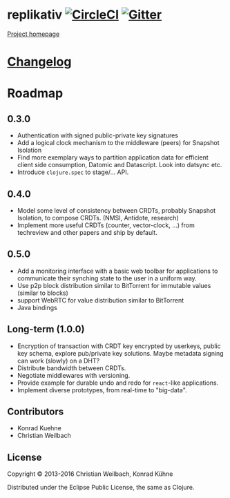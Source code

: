 # replikativ [![CircleCI](https://circleci.com/gh/replikativ/replikativ.svg?style=svg)](https://circleci.com/gh/replikativ/replikativ) <a href="https://gitter.im/replikativ/replikativ?utm_source=badge&amp;utm_medium=badge&amp;utm_campaign=pr-badge&amp;utm_content=badge"><img src="https://camo.githubusercontent.com/da2edb525cde1455a622c58c0effc3a90b9a181c/68747470733a2f2f6261646765732e6769747465722e696d2f4a6f696e253230436861742e737667" alt="Gitter" data-canonical-src="https://badges.gitter.im/Join%20Chat.svg" style="max-width:100%;"></a>

[Project homepage](http://replikativ.io)

# [Changelog](./CHANGELOG.md)
  
# Roadmap

## 0.3.0
- Authentication with signed public-private key signatures
- Add a logical clock mechanism to the middleware (peers) for Snapshot Isolation
- Find more exemplary ways to partition application data for efficient client
  side consumption, Datomic and Datascript. Look into datsync etc.
- Introduce `clojure.spec` to stage/... API.
  
## 0.4.0
- Model some level of consistency between CRDTs, probably Snapshot Isolation, to
  compose CRDTs. (NMSI, Antidote, research)
- Implement more useful CRDTs (counter, vector-clock, ...)
  from techreview and other papers and ship by default.

## 0.5.0
- Add a monitoring interface with a basic web toolbar for applications to
  communicate their synching state to the user in a uniform way.
- Use p2p block distribution similar to BitTorrent for immutable values (similar to blocks)
- support WebRTC for value distribution similar to BitTorrent
- Java bindings

## Long-term (1.0.0)
- Encryption of transaction with CRDT key encrypted by userkeys, public key
  schema, explore pub/private key solutions. Maybe metadata signing can work
  (slowly) on a DHT?
- Distribute bandwidth between CRDTs.
- Negotiate middlewares with versioning.
- Provide example for durable undo and redo for `react`-like applications.
- Implement diverse prototypes, from real-time to "big-data".

## Contributors

- Konrad Kuehne
- Christian Weilbach

## License

Copyright © 2013-2016 Christian Weilbach, Konrad Kühne

Distributed under the Eclipse Public License, the same as Clojure.
